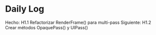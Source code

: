 ﻿# Daily Log

Hecho: H1.1 Refactorizar RenderFrame() para multi-pass
Siguiente: H1.2 Crear métodos OpaquePass() y UIPass()
